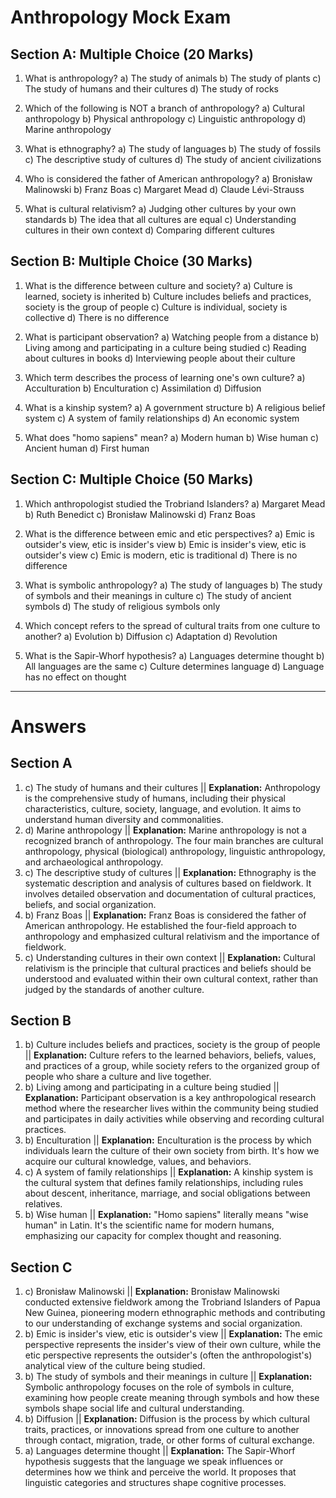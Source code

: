 # Anthropology Mock Exam

## Section A: Multiple Choice (20 Marks)

1.  What is anthropology?
    a) The study of animals
    b) The study of plants
    c) The study of humans and their cultures
    d) The study of rocks

2.  Which of the following is NOT a branch of anthropology?
    a) Cultural anthropology
    b) Physical anthropology
    c) Linguistic anthropology
    d) Marine anthropology

3.  What is ethnography?
    a) The study of languages
    b) The study of fossils
    c) The descriptive study of cultures
    d) The study of ancient civilizations

4.  Who is considered the father of American anthropology?
    a) Bronisław Malinowski
    b) Franz Boas
    c) Margaret Mead
    d) Claude Lévi-Strauss

5.  What is cultural relativism?
    a) Judging other cultures by your own standards
    b) The idea that all cultures are equal
    c) Understanding cultures in their own context
    d) Comparing different cultures

## Section B: Multiple Choice (30 Marks)

1.  What is the difference between culture and society?
    a) Culture is learned, society is inherited
    b) Culture includes beliefs and practices, society is the group of people
    c) Culture is individual, society is collective
    d) There is no difference

2.  What is participant observation?
    a) Watching people from a distance
    b) Living among and participating in a culture being studied
    c) Reading about cultures in books
    d) Interviewing people about their culture

3.  Which term describes the process of learning one's own culture?
    a) Acculturation
    b) Enculturation
    c) Assimilation
    d) Diffusion

4.  What is a kinship system?
    a) A government structure
    b) A religious belief system
    c) A system of family relationships
    d) An economic system

5.  What does "homo sapiens" mean?
    a) Modern human
    b) Wise human
    c) Ancient human
    d) First human

## Section C: Multiple Choice (50 Marks)

1.  Which anthropologist studied the Trobriand Islanders?
    a) Margaret Mead
    b) Ruth Benedict
    c) Bronisław Malinowski
    d) Franz Boas

2.  What is the difference between emic and etic perspectives?
    a) Emic is outsider's view, etic is insider's view
    b) Emic is insider's view, etic is outsider's view
    c) Emic is modern, etic is traditional
    d) There is no difference

3.  What is symbolic anthropology?
    a) The study of languages
    b) The study of symbols and their meanings in culture
    c) The study of ancient symbols
    d) The study of religious symbols only

4.  Which concept refers to the spread of cultural traits from one culture to another?
    a) Evolution
    b) Diffusion
    c) Adaptation
    d) Revolution

5.  What is the Sapir-Whorf hypothesis?
    a) Languages determine thought
    b) All languages are the same
    c) Culture determines language
    d) Language has no effect on thought

---

# Answers

## Section A

1.  c) The study of humans and their cultures || **Explanation:** Anthropology is the comprehensive study of humans, including their physical characteristics, culture, society, language, and evolution. It aims to understand human diversity and commonalities.
2.  d) Marine anthropology || **Explanation:** Marine anthropology is not a recognized branch of anthropology. The four main branches are cultural anthropology, physical (biological) anthropology, linguistic anthropology, and archaeological anthropology.
3.  c) The descriptive study of cultures || **Explanation:** Ethnography is the systematic description and analysis of cultures based on fieldwork. It involves detailed observation and documentation of cultural practices, beliefs, and social organization.
4.  b) Franz Boas || **Explanation:** Franz Boas is considered the father of American anthropology. He established the four-field approach to anthropology and emphasized cultural relativism and the importance of fieldwork.
5.  c) Understanding cultures in their own context || **Explanation:** Cultural relativism is the principle that cultural practices and beliefs should be understood and evaluated within their own cultural context, rather than judged by the standards of another culture.

## Section B

1.  b) Culture includes beliefs and practices, society is the group of people || **Explanation:** Culture refers to the learned behaviors, beliefs, values, and practices of a group, while society refers to the organized group of people who share a culture and live together.
2.  b) Living among and participating in a culture being studied || **Explanation:** Participant observation is a key anthropological research method where the researcher lives within the community being studied and participates in daily activities while observing and recording cultural practices.
3.  b) Enculturation || **Explanation:** Enculturation is the process by which individuals learn the culture of their own society from birth. It's how we acquire our cultural knowledge, values, and behaviors.
4.  c) A system of family relationships || **Explanation:** A kinship system is the cultural system that defines family relationships, including rules about descent, inheritance, marriage, and social obligations between relatives.
5.  b) Wise human || **Explanation:** "Homo sapiens" literally means "wise human" in Latin. It's the scientific name for modern humans, emphasizing our capacity for complex thought and reasoning.

## Section C

1.  c) Bronisław Malinowski || **Explanation:** Bronisław Malinowski conducted extensive fieldwork among the Trobriand Islanders of Papua New Guinea, pioneering modern ethnographic methods and contributing to our understanding of exchange systems and social organization.
2.  b) Emic is insider's view, etic is outsider's view || **Explanation:** The emic perspective represents the insider's view of their own culture, while the etic perspective represents the outsider's (often the anthropologist's) analytical view of the culture being studied.
3.  b) The study of symbols and their meanings in culture || **Explanation:** Symbolic anthropology focuses on the role of symbols in culture, examining how people create meaning through symbols and how these symbols shape social life and cultural understanding.
4.  b) Diffusion || **Explanation:** Diffusion is the process by which cultural traits, practices, or innovations spread from one culture to another through contact, migration, trade, or other forms of cultural exchange.
5.  a) Languages determine thought || **Explanation:** The Sapir-Whorf hypothesis suggests that the language we speak influences or determines how we think and perceive the world. It proposes that linguistic categories and structures shape cognitive processes.
